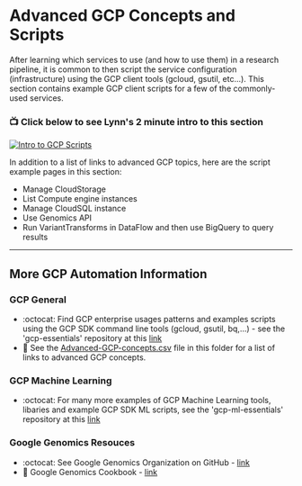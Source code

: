 # Advanced GCP Concepts and Scripts

After learning which services to use (and how to use them) in a research pipeline, it is common to then script the service configuration (infrastructure) using the GCP client tools (gcloud, gsutil, etc...).  This section contains example GCP client scripts for a few of the commonly-used services.   

### 📺 Click below to see Lynn's 2 minute intro to this section  
[![Intro to GCP Scripts](http://img.youtube.com/vi/aCkwA3ESubE/0.jpg)](http://www.youtube.com/watch?v=aCkwA3ESubE "Intro to GCP Scripts")

In addition to a list of links to advanced GCP topics, here are the script example pages in this section:  
- Manage CloudStorage
- List Compute engine instances
- Manage CloudSQL instance
- Use Genomics API
- Run VariantTransforms in DataFlow and then use BigQuery to query results
-------
## More GCP Automation Information

### GCP General

 - :octocat: Find GCP enterprise usages patterns and examples scripts using the GCP SDK command line tools (gcloud, gsutil, bq,...) - see the 'gcp-essentials' repository at this [link](https://github.com/lynnlangit/gcp-essentials)
  - 📘  See the [Advanced-GCP-concepts.csv](https://github.com/lynnlangit/gcp-essentials/blob/master/GCP-Essentials-Links.csv) file in this folder for a list of links to advanced GCP concepts.  

  ### GCP Machine Learning 

 - :octocat: For many more examples of GCP Machine Learning tools, libaries and example GCP SDK ML scripts, see the 'gcp-ml-essentials' repository at this [link](https://github.com/lynnlangit/gcp-ml)

 ### Google Genomics Resouces

 - :octocat: See Google Genomics Organization on GitHub - [link](https://github.com/googlegenomics) 
 - 📘  Google Genomics Cookbook - [link](https://googlegenomics.readthedocs.io/en/latest)


